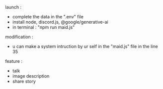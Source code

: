 launch :
- complete the data in the ".env" file
- install node, discord.js, @google/generative-ai
- in terminal : "npm run maid.js"

modification :
- u can make a system intruction by ur self in the "maid.js" file in the line 35

feature :
- talk
- image description
- share story
